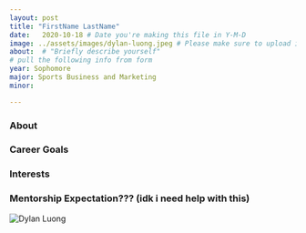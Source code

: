 ```yaml
---
layout: post
title: "FirstName LastName"
date:   2020-10-18 # Date you're making this file in Y-M-D
image: ../assets/images/dylan-luong.jpeg # Please make sure to upload image in /assets/images/fname-lastname.ext format 
about:  # "Briefly describe yourself"
# pull the following info from form
year: Sophomore 
major: Sports Business and Marketing  
minor:

---
```


### About

### Career Goals

### Interests

### Mentorship Expectation??? (idk i need help with this)

<div class="text-center my-5">
    <img src="{{ "assets/images/dylan-luong.jpeg" | absolute_url }}" alt="Dylan Luong" class="rounded post-img" />
</div>